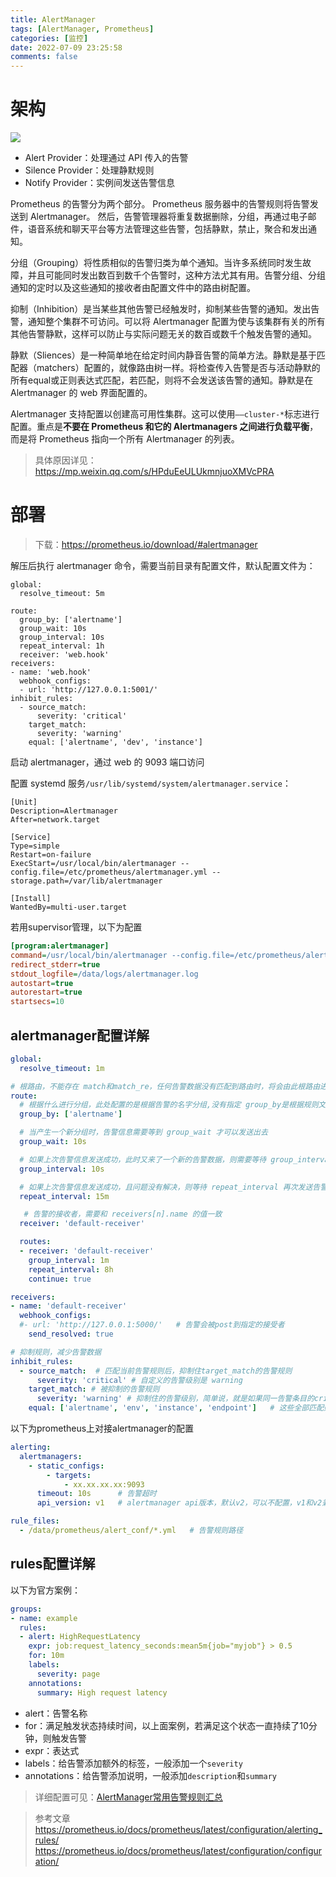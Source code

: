 ```yaml
---
title: AlertManager
tags: [AlertManager, Prometheus]
categories: [监控]
date: 2022-07-09 23:25:58
comments: false
---
```


<!--more-->

# 架构

![](https://raw.githubusercontent.com/prometheus/alertmanager/f9c1c9072d30ce3b4051af451c3e615cef36ad99/doc/arch.svg)

- Alert Provider：处理通过 API 传入的告警
- Silence Provider：处理静默规则
- Notify Provider：实例间发送告警信息

Prometheus 的告警分为两个部分。 Prometheus 服务器中的告警规则将告警发送到 Alertmanager。 然后，告警管理器将重复数据删除，分组，再通过电子邮件，语音系统和聊天平台等方法管理这些告警，包括静默，禁止，聚合和发出通知。

分组（Grouping）将性质相似的告警归类为单个通知。当许多系统同时发生故障，并且可能同时发出数百到数千个告警时，这种方法尤其有用。告警分组、分组通知的定时以及这些通知的接收者由配置文件中的路由树配置。

抑制（Inhibition）是当某些其他告警已经触发时，抑制某些告警的通知。发出告警，通知整个集群不可访问。可以将 Alertmanager 配置为使与该集群有关的所有其他告警静默，这样可以防止与实际问题无关的数百或数千个触发告警的通知。

静默（Sliences）是一种简单地在给定时间内静音告警的简单方法。静默是基于匹配器（matchers）配置的，就像路由树一样。将检查传入告警是否与活动静默的所有equal或正则表达式匹配，若匹配，则将不会发送该告警的通知。静默是在 Alertmanager 的 web 界面配置的。

Alertmanager 支持配置以创建高可用性集群。这可以使用`——cluster-*`标志进行配置。重点是**不要在 Prometheus 和它的 Alertmanagers 之间进行负载平衡**，而是将 Prometheus 指向一个所有 Alertmanager 的列表。
> 具体原因详见：https://mp.weixin.qq.com/s/HPduEeULUkmnjuoXMVcPRA

# 部署
> 下载：https://prometheus.io/download/#alertmanager

解压后执行 alertmanager 命令，需要当前目录有配置文件，默认配置文件为：

```
global:
  resolve_timeout: 5m

route:
  group_by: ['alertname']
  group_wait: 10s
  group_interval: 10s
  repeat_interval: 1h
  receiver: 'web.hook'
receivers:
- name: 'web.hook'
  webhook_configs:
  - url: 'http://127.0.0.1:5001/'
inhibit_rules:
  - source_match:
      severity: 'critical'
    target_match:
      severity: 'warning'
    equal: ['alertname', 'dev', 'instance']
```

启动 alertmanager，通过 web 的 9093 端口访问

配置 systemd 服务`/usr/lib/systemd/system/alertmanager.service`：

```
[Unit]
Description=Alertmanager
After=network.target

[Service]
Type=simple
Restart=on-failure
ExecStart=/usr/local/bin/alertmanager --config.file=/etc/prometheus/alertmanager.yml --storage.path=/var/lib/alertmanager

[Install]
WantedBy=multi-user.target
```

若用supervisor管理，以下为配置
```ini
[program:alertmanager]
command=/usr/local/bin/alertmanager --config.file=/etc/prometheus/alertmanager.yml --storage.path=/var/lib/alertmanager
redirect_stderr=true
stdout_logfile=/data/logs/alertmanager.log
autostart=true
autorestart=true
startsecs=10
```

## alertmanager配置详解
```yaml
global:
  resolve_timeout: 1m

# 根路由，不能存在 match和match_re，任何告警数据没有匹配到路由时，将会由此根路由进行处理。
route:
  # 根据什么进行分组，此处配置的是根据告警的名字分组,没有指定 group_by是根据规则文件的 groups[n].name 来分组的。
  group_by: ['alertname']

  # 当产生一个新分组时，告警信息需要等到 group_wait 才可以发送出去
  group_wait: 10s

  # 如果上次告警信息发送成功，此时又来了一个新的告警数据，则需要等待 group_interval 才可以发送出去
  group_interval: 10s

  # 如果上次告警信息发送成功，且问题没有解决，则等待 repeat_interval 再次发送告警数据
  repeat_interval: 15m

   # 告警的接收者，需要和 receivers[n].name 的值一致
  receiver: 'default-receiver'

  routes:
  - receiver: 'default-receiver'
    group_interval: 1m
    repeat_interval: 8h
    continue: true

receivers:
- name: 'default-receiver'
  webhook_configs:
  #- url: 'http://127.0.0.1:5000/'   # 告警会被post到指定的接受者
    send_resolved: true

# 抑制规则，减少告警数据
inhibit_rules:
  - source_match:  # 匹配当前告警规则后，抑制住target_match的告警规则
      severity: 'critical' # 自定义的告警级别是 warning
    target_match: # 被抑制的告警规则
      severity: 'warning' # 抑制住的告警级别，简单说，就是如果同一告警条目的critical和warning都被触发，则只发critical的告警
    equal: ['alertname', 'env', 'instance', 'endpoint']   # 这些全部匹配则是上面说的同一告警条目
```

以下为prometheus上对接alertmanager的配置
```yaml
alerting:
  alertmanagers:
    - static_configs:
        - targets:
            - xx.xx.xx.xx:9093
      timeout: 10s      # 告警超时
      api_version: v1   # alertmanager api版本，默认v2，可以不配置，v1和v2兼容

rule_files:
  - /data/prometheus/alert_conf/*.yml   # 告警规则路径
```

## rules配置详解
以下为官方案例：
```yaml
groups:
- name: example
  rules:
  - alert: HighRequestLatency
    expr: job:request_latency_seconds:mean5m{job="myjob"} > 0.5
    for: 10m
    labels:
      severity: page
    annotations:
      summary: High request latency
```
- alert：告警名称
- for：满足触发状态持续时间，以上面案例，若满足这个状态一直持续了10分钟，则触发告警
- expr：表达式
- labels：给告警添加额外的标签，一般添加一个`severity`
- annotations：给告警添加说明，一般添加`description`和`summary`

> 详细配置可见：[AlertManager常用告警规则汇总](/2022/AlertManager常用告警规则汇总/)

> 参考文章
> https://prometheus.io/docs/prometheus/latest/configuration/alerting_rules/
> https://prometheus.io/docs/prometheus/latest/configuration/configuration/